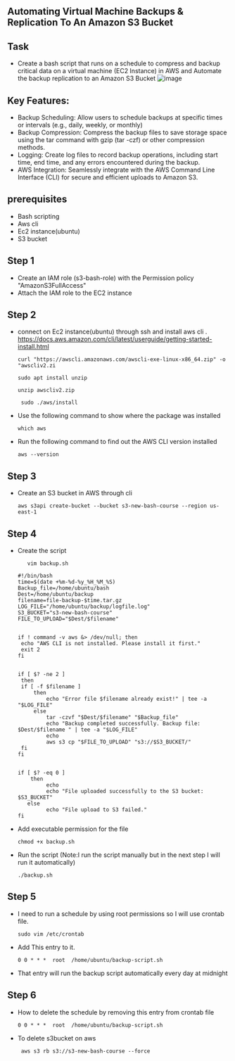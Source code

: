 ## Automating Virtual Machine Backups & Replication To An Amazon S3 Bucket

## Task
*  Create a bash script that runs on a schedule to compress and backup critical data on a virtual machine (EC2 Instance) in AWS and  Automate the backup replication to an Amazon S3 Bucket
    ![image](https://github.com/emar137/Automate-Virtual-Machine-Data-Backup-Replication-To-An-Amazon-S3-Bucket/assets/84228720/313cca10-73f2-42bf-bef8-f49ad1a81ea4)
## Key Features:
* Backup Scheduling: Allow users to schedule backups at specific times or intervals (e.g., daily, weekly, or monthly)
* Backup Compression: Compress the backup files to save storage space using the tar command with gzip (tar -czf) or other compression methods.
* Logging: Create log files to record backup operations, including start time, end time, and any errors encountered during the backup.
* AWS Integration: Seamlessly integrate with the AWS Command Line  Interface (CLI) for secure and efficient uploads to Amazon S3.
 ## prerequisites
 * Bash scripting
 * Aws cli  
 * Ec2 instance(ubuntu)
 * S3 bucket
## Step 1
* Create an IAM role (s3-bash-role) with the Permission policy "AmazonS3FullAccess"
* Attach the IAM role to the EC2 instance
## Step 2
* connect on Ec2 instance(ubuntu) through ssh and install aws cli . https://docs.aws.amazon.com/cli/latest/userguide/getting-started-install.html
    ```
    curl "https://awscli.amazonaws.com/awscli-exe-linux-x86_64.zip" -o "awscliv2.zi
    ```
    ```
    sudo apt install unzip
    ```
    ```
    unzip awscliv2.zip
    ```
    ```
     sudo ./aws/install
    ```
* Use the following command to show where the package was installed
    ```
    which aws
    ```
* Run the following command to find out the AWS CLI version installed
    ```
    aws --version
    ```
## Step 3 
* Create an S3 bucket in AWS through cli
  ```
  aws s3api create-bucket --bucket s3-new-bash-course --region us-east-1
  ```
## Step 4
* Create the script 
     ```
        vim backup.sh  
     ```
     ```
     #!/bin/bash
    time=$(date +%m-%d-%y_%H_%M_%S)
    Backup_file=/home/ubuntu/bash 
    Dest=/home/ubuntu/backup
    filename=file-backup-$time.tar.gz
    LOG_FILE="/home/ubuntu/backup/logfile.log"
    S3_BUCKET="s3-new-bash-course" 
    FILE_TO_UPLOAD="$Dest/$filename"

     
    if ! command -v aws &> /dev/null; then
      echo "AWS CLI is not installed. Please install it first."
      exit 2
    fi

     
    if [ $? -ne 2 ]
      then
      if [ -f $filename ]
          then
              echo "Error file $filename already exist!" | tee -a "$LOG_FILE"
          else
              tar -czvf "$Dest/$filename" "$Backup_file" 
              echo "Backup completed successfully. Backup file: $Dest/$filename " | tee -a "$LOG_FILE"
              echo
              aws s3 cp "$FILE_TO_UPLOAD" "s3://$S3_BUCKET/" 
      fi
    fi

     
    if [ $? -eq 0 ]
         then
              echo
              echo "File uploaded successfully to the S3 bucket: $S3_BUCKET"
        else
              echo "File upload to S3 failed."
    fi
   ```
 * Add executable permission for the file
    ```
    chmod +x backup.sh  
    ```
  * Run the script (Note:I run the script manually but in the next step I will run it automatically)
    ``` 
    ./backup.sh
    ```
## Step 5
* I need to run a schedule by using root permissions so I will use crontab file.
  ```
  sudo vim /etc/crontab
  ```
* Add This entry to it.
  ```
  0 0 * * *  root  /home/ubuntu/backup-script.sh
  ```
* That entry will run the backup script automatically every day at midnight
## Step 6
* How to delete the schedule by removing this entry from crontab file
  ```
  0 0 * * *  root  /home/ubuntu/backup-script.sh
  ```
* To delete s3bucket on aws
   ```
    aws s3 rb s3://s3-new-bash-course --force
   ```
